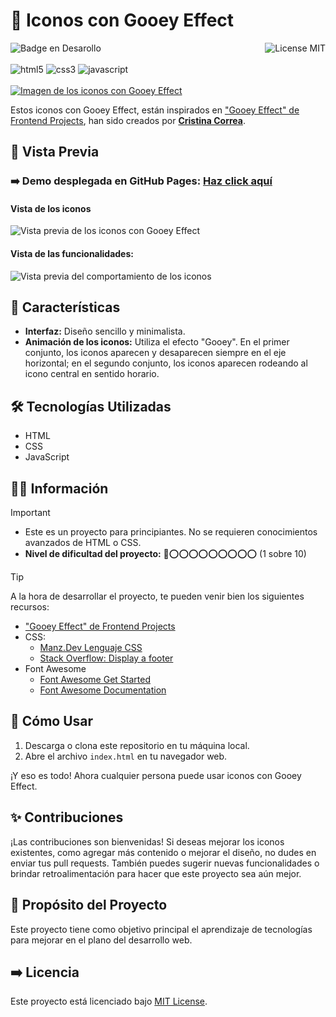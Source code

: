 # 🫧 Iconos con Gooey Effect
![Badge en Desarollo](https://img.shields.io/badge/STATUS-FINALIZADO-violet)
<img align="right" alt="License MIT" src="https://img.shields.io/badge/LICENSE-MIT-green" /> <br/><br/>
<img alt="html5" src="https://img.shields.io/badge/-HTML5-E34F26?style=flat-square&logo=html5&logoColor=white" />
<img alt="css3" src="https://img.shields.io/badge/-CSS3-1572B6?style=flat-square&logo=css3&logoColor=white" />
<img alt="javascript" src="https://img.shields.io/badge/-JavaScript-F7DF1E?style=flat-square&logo=javascript&logoColor=black" />
<br/><br/>
[![Imagen de los iconos con Gooey Effect](https://github.com/CrisCorreaS/gooey-effect/blob/main/img/visualizaci%C3%B3n/iconos-vista.png)](https://criscorreas.github.io/gooey-effect/)

Estos iconos con Gooey Effect, están inspirados en ["Gooey Effect" de Frontend Projects](https://frontendsprojects.com/gocey-effect/), han sido creados por **[Cristina Correa](https://www.linkedin.com/in/cristina-correa-segade/)**.

## 👀 Vista Previa

### ➡️ **Demo desplegada en GitHub Pages:** **[Haz click aquí](https://criscorreas.github.io/gooey-effect/)**

#### Vista de los iconos
![Vista previa de los iconos con Gooey Effect](https://github.com/CrisCorreaS/gooey-effect/blob/main/img/visualizaci%C3%B3n/iconos-vista.png)

#### Vista de las funcionalidades:
![Vista previa del comportamiento de los iconos](https://github.com/CrisCorreaS/gooey-effect/blob/main/video/features.gif)

## 🌱 Características

- **Interfaz:** Diseño sencillo y minimalista.
- **Animación de los iconos:** Utiliza el efecto "Gooey". En el primer conjunto, los iconos aparecen y desaparecen siempre en el eje horizontal; en el segundo conjunto, los iconos aparecen rodeando al icono central en sentido horario.

## 🛠️ Tecnologías Utilizadas

- HTML
- CSS
- JavaScript

## 🔎💡 Información
> [!IMPORTANT]
> - Este es un proyecto para principiantes. No se requieren conocimientos avanzados de HTML o CSS.
> - **Nivel de dificultad del proyecto:** 🔴⭕⭕⭕⭕⭕⭕⭕⭕⭕ (1 sobre 10)

> [!TIP]
> A la hora de desarrollar el proyecto, te pueden venir bien los siguientes recursos:
> - ["Gooey Effect" de Frontend Projects](https://frontendsprojects.com/gocey-effect/)
> - CSS:
>    - [Manz.Dev Lenguaje CSS](https://lenguajecss.com/css/)
>    - [Stack Overflow: Display a footer](https://stackoverflow.com/questions/15960290/css-footer-not-displaying-at-the-bottom-of-the-page)
> - Font Awesome
>    - [Font Awesome Get Started](https://fontawesome.com/docs/web/setup/get-started)
>    - [Font Awesome Documentation](https://fontawesome.com/v5/docs/web/reference-icons/)


## 📓 Cómo Usar

1. Descarga o clona este repositorio en tu máquina local.
2. Abre el archivo `index.html` en tu navegador web.

¡Y eso es todo! Ahora cualquier persona puede usar iconos con Gooey Effect.

## ✨ Contribuciones

¡Las contribuciones son bienvenidas! Si deseas mejorar los iconos existentes, como agregar más contenido o mejorar el diseño, no dudes en enviar tus pull requests. También puedes sugerir nuevas funcionalidades o brindar retroalimentación para hacer que este proyecto sea aún mejor.

## 🎯 Propósito del Proyecto

Este proyecto tiene como objetivo principal el aprendizaje de tecnologías para mejorar en el plano del desarrollo web.

## ➡️ Licencia
Este proyecto está licenciado bajo [MIT License](https://opensource.org/license/mit/).
